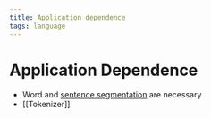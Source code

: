 ```yaml
---
title: Application dependence
tags: language
---
```


# Application Dependence
- Word and [sentence segmentation](Sentence%20Segmentation.md) are necessary
- [[Tokenizer]]
































































